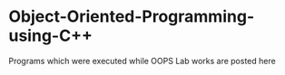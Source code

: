 # Object-Oriented-Programming-using-C++
Programs which were executed while OOPS Lab works are posted  here
